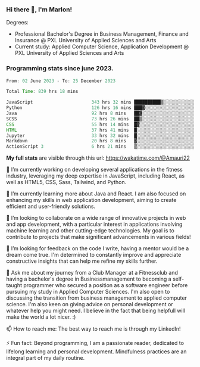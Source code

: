 
### Hi there 👋, I'm Marlon!

Degrees: 
- Professional Bachelor's Degree in Business Management, Finance and Insurance @ PXL University of Applied Sciences and Arts
- Current study: Applied Computer Science, Application Development @ PXL University of Applied Sciences and Arts

### Programming stats since june 2023.
<!--START_SECTION:waka-->

```java
From: 02 June 2023 - To: 25 December 2023

Total Time: 839 hrs 18 mins

JavaScript                      343 hrs 32 mins ██████████▒░░░░░░░░░░░░░░   40.81 %
Python                          126 hrs 16 mins ███▓░░░░░░░░░░░░░░░░░░░░░   15.00 %
Java                            92 hrs 8 mins   ██▓░░░░░░░░░░░░░░░░░░░░░░   10.94 %
SCSS                            73 hrs 26 mins  ██▒░░░░░░░░░░░░░░░░░░░░░░   08.72 %
CSS                             55 hrs 14 mins  █▓░░░░░░░░░░░░░░░░░░░░░░░   06.56 %
HTML                            37 hrs 41 mins  █░░░░░░░░░░░░░░░░░░░░░░░░   04.48 %
Jupyter                         33 hrs 32 mins  █░░░░░░░░░░░░░░░░░░░░░░░░   03.98 %
Markdown                        20 hrs 8 mins   ▓░░░░░░░░░░░░░░░░░░░░░░░░   02.39 %
ActionScript 3                  6 hrs 21 mins   ▒░░░░░░░░░░░░░░░░░░░░░░░░   00.76 %
```

<!--END_SECTION:waka-->
**My full stats** are visible through this url: https://wakatime.com/@Amauri22



🔭 I’m currently working on developing several applications in the fitness industry, leveraging my deep expertise in JavaScript, including React, as well as HTML5, CSS, Sass, Tailwind, and Python.

🌱 I’m currently learning more about Java and React. I am also focused on enhancing my skills in web application development, aiming to create efficient and user-friendly solutions.

👯 I’m looking to collaborate on a wide range of innovative projects in web and app development, with a particular interest in applications involving machine learning and other cutting-edge technologies. My goal is to contribute to projects that make significant advancements in various fields!

🤔 I’m looking for feedback on the code I write, having a mentor would be a dream come true. I'm determined to constantly improve and appreciate constructive insights that can help me refine my skills further.

💬 Ask me about my journey from a Club Manager at a Fitnessclub and having a bachelor's degree in Businessmanagement to becoming a self-taught programmer who secured a position as a software engineer before pursuing my study in Applied Computer Sciences. I'm also open to discussing the transition from business management to applied computer science. I'm also keen on giving advice on personal development or whatever help you might need. I believe in the fact that being helpfull will make the world a lot nicer. :)

📫 How to reach me: The best way to reach me is through my LinkedIn!

⚡ Fun fact: Beyond programming, I am a passionate reader, dedicated to lifelong learning and personal development. Mindfulness practices are an integral part of my daily routine.


